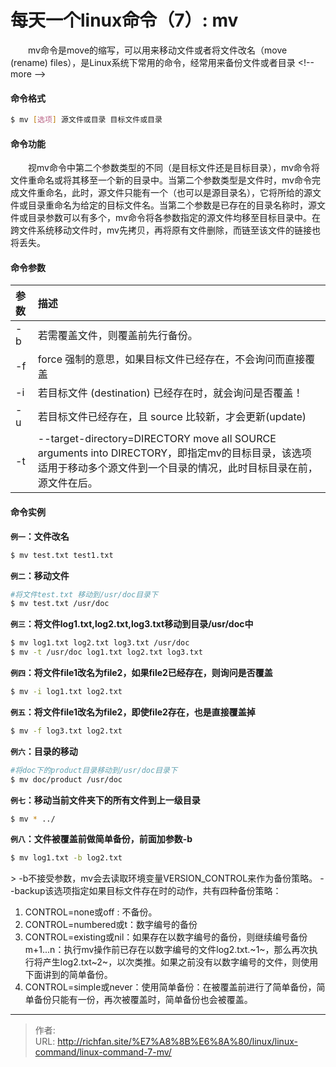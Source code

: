 # 每天一个linux命令（7）: mv

　　mv命令是move的缩写，可以用来移动文件或者将文件改名（move (rename) files），是Linux系统下常用的命令，经常用来备份文件或者目录
&lt;!--more --&gt;
#### 命令格式
```bash
$ mv [选项] 源文件或目录 目标文件或目录
```
#### 命令功能
　　视mv命令中第二个参数类型的不同（是目标文件还是目标目录），mv命令将文件重命名或将其移至一个新的目录中。当第二个参数类型是文件时，mv命令完成文件重命名，此时，源文件只能有一个（也可以是源目录名），它将所给的源文件或目录重命名为给定的目标文件名。当第二个参数是已存在的目录名称时，源文件或目录参数可以有多个，mv命令将各参数指定的源文件均移至目标目录中。在跨文件系统移动文件时，mv先拷贝，再将原有文件删除，而链至该文件的链接也将丢失。
#### 命令参数
| 参数 | 描述     |
| :------------- | :------------- |
| -b      | 若需覆盖文件，则覆盖前先行备份。     |
| -f     | force 强制的意思，如果目标文件已经存在，不会询问而直接覆盖     |
| -i      | 若目标文件 (destination) 已经存在时，就会询问是否覆盖！     |
| -u      | 若目标文件已经存在，且 source 比较新，才会更新(update)     |
|  -t       | --target-directory=DIRECTORY move all SOURCE arguments into DIRECTORY，即指定mv的目标目录，该选项适用于移动多个源文件到一个目录的情况，此时目标目录在前，源文件在后。     |
#### 命令实例
**`例一`：文件改名**
```bash
$ mv test.txt test1.txt
```
**`例二`：移动文件**
```bash
#将文件test.txt 移动到/usr/doc目录下
$ mv test.txt /usr/doc
```
**`例三`：将文件log1.txt,log2.txt,log3.txt移动到目录/usr/doc中**
```bash
$ mv log1.txt log2.txt log3.txt /usr/doc
$ mv -t /usr/doc log1.txt log2.txt log3.txt
```
**`例四`：将文件file1改名为file2，如果file2已经存在，则询问是否覆盖**
```bash
$ mv -i log1.txt log2.txt
```
**`例五`：将文件file1改名为file2，即使file2存在，也是直接覆盖掉**
```bash
$ mv -f log3.txt log2.txt
```
**`例六`：目录的移动**
```bash
#将doc下的product目录移动到/usr/doc目录下
$ mv doc/product /usr/doc
```
**`例七`：移动当前文件夹下的所有文件到上一级目录**
```bash
$ mv * ../
```
**`例八`：文件被覆盖前做简单备份，前面加参数-b**
```bash
$ mv log1.txt -b log2.txt
```
&gt; -b不接受参数，mv会去读取环境变量VERSION_CONTROL来作为备份策略。
--backup该选项指定如果目标文件存在时的动作，共有四种备份策略：
1. CONTROL=none或off : 不备份。
2. CONTROL=numbered或t：数字编号的备份
3. CONTROL=existing或nil：如果存在以数字编号的备份，则继续编号备份m&#43;1...n：执行mv操作前已存在以数字编号的文件log2.txt.~1~，那么再次执行将产生log2.txt~2~，以次类推。如果之前没有以数字编号的文件，则使用下面讲到的简单备份。
4. CONTROL=simple或never：使用简单备份：在被覆盖前进行了简单备份，简单备份只能有一份，再次被覆盖时，简单备份也会被覆盖。


---

> 作者:   
> URL: http://richfan.site/%E7%A8%8B%E6%8A%80/linux/linux-command/linux-command-7-mv/  

